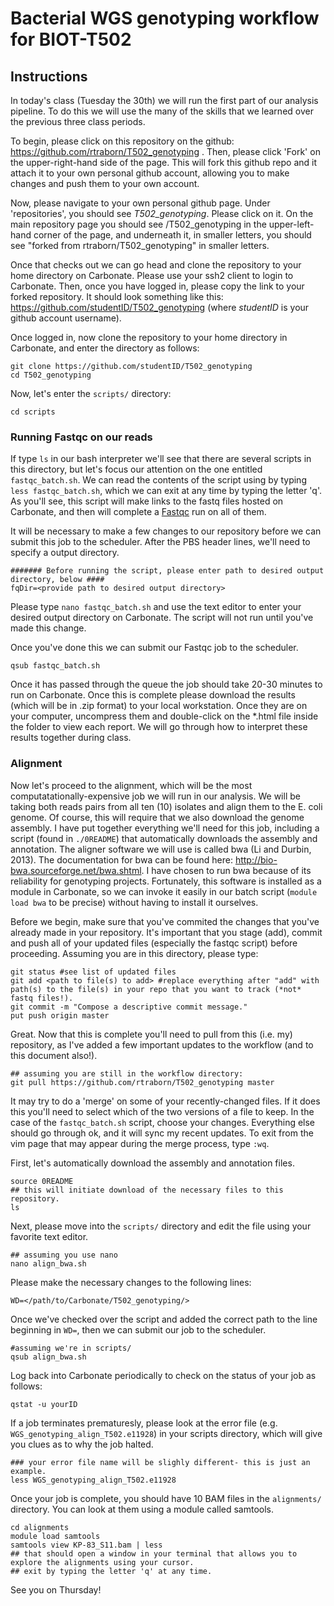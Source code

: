 # Bacterial WGS genotyping workflow for BIOT-T502

## Instructions

In today's class (Tuesday the 30th) we will run the first part of our analysis pipeline. To do this we will use the many of the skills that we learned over the previous three class periods. 

To begin, please click on this repository on the github: https://github.com/rtraborn/T502_genotyping . Then, please click 'Fork' on the upper-right-hand side of the page. This will fork this github repo and it attach it to your own personal github account, allowing you to make changes and push them to your own account. 

Now, please navigate to your own personal github page. Under 'repositories', you should see _T502_genotyping_. Please click on it. On the main repository page you should see *<your user ID>*/T502_genotyping in the upper-left-hand corner of the page, and underneath it, in smaller letters, you should see "forked from rtraborn/T502_genotyping" in smaller letters.

Once that checks out we can go head and clone the repository to your home directory on Carbonate. Please use your ssh2 client to login to Carbonate. Then, once you have logged in, please copy the link to your forked repository. It should look something like this: https://github.com/studentID/T502_genotyping (where _studentID_ is your github account username).

Once logged in, now clone the repository to your home directory in Carbonate, and enter the directory as follows:

```
git clone https://github.com/studentID/T502_genotyping
cd T502_genotyping 
```

Now, let's enter the `scripts/` directory: 

```
cd scripts
```

### Running Fastqc on our reads

If type `ls` in our bash interpreter we'll see that there are several scripts in this directory, but let's focus our attention on the one entitled `fastqc_batch.sh`. We can read the contents of the script using by typing `less fastqc_batch.sh`, which we can exit at any time by typing the letter 'q'. As you'll see, this script will make links to the fastq files hosted on Carbonate, and then will complete a [Fastqc](https://www.bioinformatics.babraham.ac.uk/projects/fastqc/) run on all of them.

It will be necessary to make a few changes to our repository before we can submit this job to the scheduler. After the PBS header lines, we'll need to specify a output directory.

```
####### Before running the script, please enter path to desired output directory, below ####  
fqDir=<provide path to desired output directory>  
```

Please type `nano fastqc_batch.sh` and use the text editor to enter your desired output directory on Carbonate. The script will not run until you've made this change.

Once you've done this we can submit our Fastqc job to the scheduler.

```
qsub fastqc_batch.sh
```

Once it has passed through the queue the job should take 20-30 minutes to run on Carbonate. Once this is complete please download the results (which will be in .zip format) to your local workstation. Once they are on your computer, uncompress them and double-click on the *.html file inside the folder to view each report. We will go through how to interpret these results together during class.

### Alignment

Now let's proceed to the alignment, which will be the most computatationally-expensive job we will run in our analysis. We will be taking both reads pairs from all ten (10) isolates and align them to the E. coli genome. Of course, this will require that we also download the genome assembly. I have put together everything we'll need for this job, including a script (found in `./0README`) that automatically downloads the assembly and annotation. The aligner software we will use is called bwa (Li and Durbin, 2013). The documentation for bwa can be found here: http://bio-bwa.sourceforge.net/bwa.shtml. I have chosen to run bwa because of its reliability for genotyping projects. Fortunately, this software is installed as a module in Carbonate, so we can invoke it easily in our batch script (`module load bwa` to be precise) without having to install it ourselves.

Before we begin, make sure that you've commited the changes that you've already made in your repository. It's important that you stage (add), commit and push all of your updated files (especially the fastqc script) before proceeding. Assuming you are in this directory, please type:

```
git status #see list of updated files
git add <path to file(s) to add> #replace everything after "add" with path(s) to the file(s) in your repo that you want to track (*not* fastq files!). 
git commit -m "Compose a descriptive commit message."
put push origin master
```

Great. Now that this is complete you'll need to pull from this (i.e. my) repository, as I've added a few important updates to the workflow (and to this document also!). 

``` 
## assuming you are still in the workflow directory:
git pull https://github.com/rtraborn/T502_genotyping master
```

It may try to do a 'merge' on some of your recently-changed files. If it does this you'll need to select which of the two versions of a file to keep. In the case of the `fastqc_batch.sh` script, choose your changes. Everything else should go through ok, and it will sync my recent updates. To exit from the vim page that may appear during the merge process, type `:wq`.

First, let's automatically download the assembly and annotation files.

```
source 0README
## this will initiate download of the necessary files to this repository.
ls 
```

Next, please move into the `scripts/` directory and edit the file using your favorite text editor.

```
## assuming you use nano
nano align_bwa.sh
```

Please make the necessary changes to the following lines:
```
WD=</path/to/Carbonate/T502_genotyping/>
```

Once we've checked over the script and added the correct path to the line beginning in `WD=`, then we can submit our job to the scheduler.

```
#assuming we're in scripts/
qsub align_bwa.sh
```

Log back into Carbonate periodically to check on the status of your job as follows:

```
qstat -u yourID
```

If a job terminates prematuresly, please look at the error file (e.g. `WGS_genotyping_align_T502.e11928`) in your scripts directory, which will give you clues as to why the job halted.

```
### your error file name will be slighly different- this is just an example.
less WGS_genotyping_align_T502.e11928
```

Once your job is complete, you should have 10 BAM files in the `alignments/` directory. You can look at them using a module called samtools.

```
cd alignments
module load samtools
samtools view KP-83_S11.bam | less
## that should open a window in your terminal that allows you to explore the alignments using your cursor.
## exit by typing the letter 'q' at any time.
```

See you on Thursday!